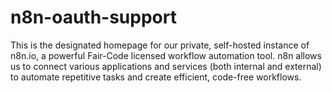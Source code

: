 # n8n-oauth-support
This is the designated homepage for our private, self-hosted instance of n8n.io, a powerful Fair-Code licensed workflow automation tool. n8n allows us to connect various applications and services (both internal and external) to automate repetitive tasks and create efficient, code-free workflows.

